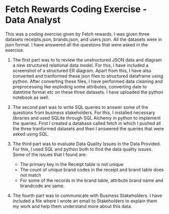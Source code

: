 # Fetch Rewards Coding Exercise - Data Analyst

This was a coding exercise given by Fetch rewards. I was given three datasets receipts.json, brands.json, and users.json. All the datasets were in json format. I have answered all the questions that were asked in the exercise.

1. The first part was to to review the unstructured JSON data and diagram a new structured relational data model. For this, I have included a screenshot of a structured ER diagram. Apart from this, I have also converted and tranformed these json files to structured dataframe using python. After converting these files, I have performed data cleaning and preprocessing like exploding some attributes, converting date to datetime format etc on these three datasets. I have uploaded the python notebook as well.

2. The second part was to write SQL queries to answer some of the questions from business stakeholders. For this, I installed necessary libraries and used  SQLite through SQL Alchemy in python to implement the queries. First I created a database called fetch in which I pushed all the three tranformed datasets and then I answered the queries that were asked using SQL.

3. The third part was to evaluate Data Quality Issues in the Data Provided. For this, I used SQL and python both to find the data quality issues. Some of   the issues that I found are:
   * The primary key in the Receipt table is not unique
   * The count of unique brand codes in the receipt and brand table does not match
   * For some of the records in the brand table, attribute brand name and brandcode are same.

4. The fourth part was to communicate with Business Stakeholders. I have included a file where I wrote an email to Stakeholders to explain them my work and help them understand more about this data.
